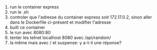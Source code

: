 1. run le container express
2. run le .sh
3. controler que l'adresse du container express soit 172.17.0.2, sinon aller dans le Dockerfile ci-présent et modifier l'adresse
4. built ce container
5. le run avec 8080:80
6. tenter les telnet localhost 8080 avec /api/random/
7. la même mais avec / et suspense: y a-t-il une réponse?
